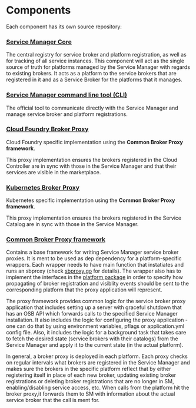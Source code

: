 # Components

Each component has its own source repository:

### [Service Manager Core](https://github.com/Peripli/service-manager)

The central registry for service broker and platform registration, as well as for tracking of all service instances. This component will act as the single source of truth for platforms managed by the Service Manager with regards to existing brokers. It acts as a platform to the service brokers that are registered in it and as a Service Broker for the platforms that it manages.

### [Service Manager command line tool (CLI)](https://github.com/Peripli/service-manager-cli)

The official tool to communicate directly with the Service Manager and manage service broker and platform registrations.

### [Cloud Foundry Broker Proxy](https://github.com/Peripli/service-broker-proxy-cf)

Cloud Foundry specific implementation using the **Common Broker Proxy framework**.

This proxy implementation ensures the brokers registered in the Cloud Controller are in sync with those in the Service Manager and that their services are visible in the marketplace.

### [Kubernetes Broker Proxy](https://github.com/Peripli/service-broker-proxy-k8s)

Kubernetes specific implementation using the **Common Broker Proxy framework**.

This proxy implementation ensures the brokers registered in the Service Catalog are in sync with those in the Service Manager.

### [Common Broker Proxy framework](https://github.com/Peripli/service-broker-proxy)

Contains a base framework for writing Service Manager service broker proxies. It is ment to be used as dep dependency for a platform-specific wrappers. Each wrapper needs to have main function that instatiates and runs an sbproxy (check [sbproxy.go](https://github.com/Peripli/service-broker-proxy/blob/master/pkg/sbproxy/sbproxy.go#L143) for details). The wrapper also has to implement the interfaces in the [platform package](https://github.com/Peripli/service-broker-proxy/tree/master/pkg/platform) in order to specify how propagating of broker registration and visiblity events should be sent to the corresponding platform that the proxy application will represent.

The proxy framework provides common logic for the service broker proxy application that includes setting up a server with graceful shutdown that has an OSB API which forwards calls to the specified Service Manager installation. It also includes the logic for configuring the proxy application - one can do that by using environment variables, pflags or application.yml config file. Also, it includes the logic for a background task that takes care to fetch the desired state (service brokers with their catalogs) from the Service Manager and apply it to the current state (in the actual platform).

In general, a broker proxy is deployed in each platform. Each proxy checks on regular intervals what brokers are registered in the Service Manager and makes sure the brokers in the specific platform reflect that by either registering itself in place of each new broker, updating existing broker registrations or deleting broker registrations that are no longer in SM, enabling/disabling service access, etc.
When calls from the platform hit the broker proxy,it forwards them to SM with information about the actual service broker that the call is ment for.
